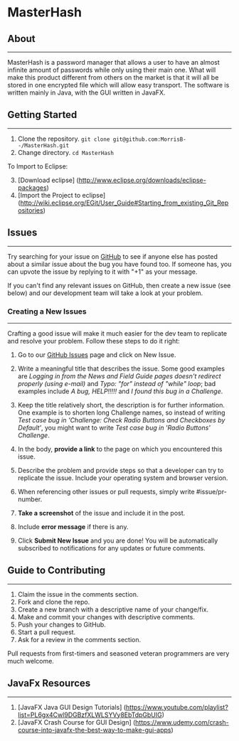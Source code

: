 # MasterHash

## About
---
MasterHash is a password manager that allows a user to have an almost infinite amount of passwords while only using their main one. What will make this product different from others on the market is that it will all be stored in one encrypted file which will allow easy transport.
The software is written mainly in Java, with the GUI written in JavaFX.

## Getting Started
---
1. Clone the repository.
  `git clone git@github.com:MorrisB--/MasterHash.git`
2. Change directory.
  `cd MasterHash`

To Import to Eclipse:  
  
3. [Download eclipse] (http://www.eclipse.org/downloads/eclipse-packages)
4. [Import the Project to eclipse] (http://wiki.eclipse.org/EGit/User_Guide#Starting_from_existing_Git_Repositories)

## Issues
---
Try searching for your issue on [GitHub](https://github.com/MorrisB--/MasterHash/issues) to see if anyone else has posted about a similar issue about the bug you have found too. If someone has, you can upvote the issue by replying to it with "+1" as your message.

If you can't find any relevant issues on GitHub, then create a new issue (see below) and our development team will take a look at your problem.

### Creating a New Issues
---
Crafting a good issue will make it much easier for the dev team to replicate and resolve your problem. Follow these steps to do it right:

1. Go to our [GitHub Issues](https://github.com/MorrisB--/MasterHash/issues) page and click on New Issue.

2. Write a meaningful title that describes the issue. Some good examples are *Logging in from the News and Field Guide pages doesn't redirect properly (using e-mail)* and *Typo: "for" instead of "while" loop*; bad examples include *A bug, HELP!!!!!* and *I found this bug in a Challenge*.

3. Keep the title relatively short, the description is for further information. One example is to shorten long Challenge names, so instead of writing *Test case bug in 'Challenge: Check Radio Buttons and Checkboxes by Default'*, you might want to write *Test case bug in 'Radio Buttons' Challenge*.

4. In the body, **provide a link** to the page on which you encountered this issue.
5. Describe the problem and provide steps so that a developer can try to replicate the issue. Include your operating system and browser version.
6. When referencing other issues or pull requests, simply write #issue/pr-number.
7. **Take a screenshot** of the issue and include it in the post.
8. Include **error message** if there is any.
9. Click **Submit New Issue** and you are done! You will be automatically subscribed to notifications for any updates or future comments.

## Guide to Contributing
---
1. Claim the issue in the comments section.
2. Fork and clone the repo.
3. Create a new branch with a descriptive name of your change/fix.
4. Make and commit your changes with descriptive comments.
5. Push your changes to GitHub.
6. Start a pull request.
7. Ask for a review in the comments section.

Pull requests from first-timers and seasoned veteran programmers are very much welcome.

## JavaFx Resources
---
1. [JavaFX Java GUI Design Tutorials] (https://www.youtube.com/playlist?list=PL6gx4Cwl9DGBzfXLWLSYVy8EbTdpGbUIG)
2. [JavaFX Crash Course for GUI Design] (https://www.udemy.com/crash-course-into-javafx-the-best-way-to-make-gui-apps)
